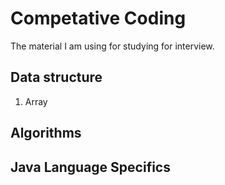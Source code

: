 # Competative Coding
The material I am using for studying for interview.

## Data structure
1. Array



## Algorithms


## Java Language Specifics

